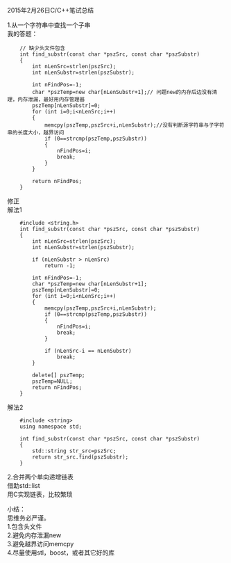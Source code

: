 2015年2月26日C/C++笔试总结<br/>

1.从一个字符串中查找一个子串<br/>
我的答题：<br/>

	    // 缺少头文件包含
	    int find_substr(const char *pszSrc, const char *pszSubstr)
	    {
    		int nLenSrc=strlen(pszSrc);
	    	int nLenSubstr=strlen(pszSubstr);
    		
    		int nFindPos=-1;
	    	char *pszTemp=new char[nLenSubstr+1];// 问题new的内存后边没有清理，内存泄漏，最好用内存管理器
    		pszTemp[nLenSubstr]=0;
    		for (int i=0;i<nLenSrc;i++)
	    	{
			    memcpy(pszTemp,pszSrc+i,nLenSubstr);//没有判断源字符串与子字符串的长度大小，越界访问
    			if (0==strcmp(pszTemp,pszSubstr))
	    		{
    				nFindPos=i;
		    		break;
			    }
    		}
    		
    		return nFindPos;
    	}

修正<br/>
解法1<br/>

	    #include <string.h>
	    int find_substr(const char *pszSrc, const char *pszSubstr)
	    {
    		int nLenSrc=strlen(pszSrc);
	    	int nLenSubstr=strlen(pszSubstr);
    		
		    if (nLenSubstr > nLenSrc)
    			return -1;
		    
		    int nFindPos=-1;
    		char *pszTemp=new char[nLenSubstr+1];
		    pszTemp[nLenSubstr]=0;
	    	for (int i=0;i<nLenSrc;i++)
		    {
	    		memcpy(pszTemp,pszSrc+i,nLenSubstr);
    			if (0==strcmp(pszTemp,pszSubstr))
    			{
	    			nFindPos=i;
		    		break;
	    		}
    			
		    	if (nLenSrc-i == nLenSubstr)
			        break;
    		}

	    	delete[] pszTemp;
    		pszTemp=NULL;
	    	return nFindPos;
	    }

解法2<br/>

		#include <string>
		using namespace std;

	    int find_substr(const char *pszSrc, const char *pszSubstr)
	    {
			std::string str_src=pszSrc;
			return str_src.find(pszSubstr);
		}


2.合并两个单向递增链表<br/>
借助std::list<br/>
用C实现链表，比较繁琐<br/>


小结：<br/>
思维务必严谨。<br/>
1.包含头文件<br/>
2.避免内存泄漏new<br/>
3.避免越界访问memcpy<br/>
4.尽量使用stl，boost，或者其它好的库<br/>